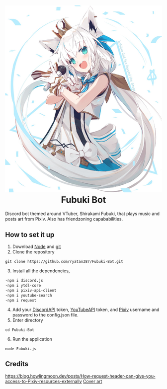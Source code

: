<h1 align="center">
  <br>
  <a href="https://github.com/ryatan387/Fubuki-Bot.git"><img src="./coverart.jpg"></a>
  <br>
  Fubuki Bot
  <br>
</h1>



Discord bot themed around VTuber, Shirakami Fubuki, that plays music and posts art from Pixiv. Also has friendzoning capababilities. 

## How to set it up 
1) Download [Node](https://nodejs.org/en/) and [git](https://git-scm.com/downloads)
2) Clone the repository
```
git clone https://github.com/ryatan387/Fubuki-Bot.git
```
3) Install all the dependencies,
```
-npm i discord.js
-npm i ytdl-core
-npm i pixiv-api-client
-npm i youtube-search
-npm i request
```
4) Add your [DiscordAPI](https://discordapp.com/developers/applications/) token, [YouTubeAPI](https://developers.google.com/youtube/registering_an_application) token, and [Pixiv](https://www.pixiv.net/en/) username and password to the config.json file.
5) Enter directory
```
cd Fubuki-Bot
```
6) Run the application
```
node Fubuki.js
```

## Credits
https://blog.howlingmoon.dev/posts/How-request-header-can-give-you-access-to-Pixiv-resources-externally
[Cover art](https://twitter.com/lemon_mito/status/1341222583774035969/photo/1)
